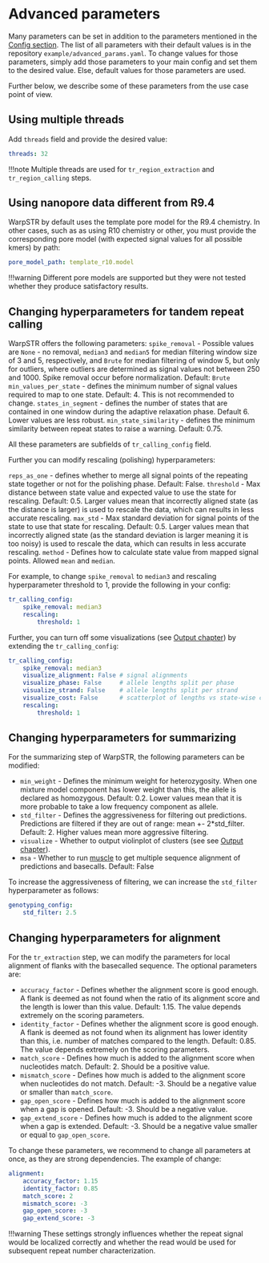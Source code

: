 # Advanced parameters

Many parameters can be set in addition to the parameters mentioned in the [Config section](config.md#configuration-file). The list of all parameters with their default values is in the repository `example/advanced_params.yaml`.
To change values for those parameters, simply add those parameters to your main config and set them to the desired value. Else, default values for those parameters are used.

Further below, we describe some of these parameters from the use case point of view.

## Using multiple threads

Add `threads` field and provide the desired value:

```yaml
threads: 32
```

!!!note
    Multiple threads are used for `tr_region_extraction` and `tr_region_calling` steps.

## Using nanopore data different from R9.4

WarpSTR by default uses the template pore model for the R9.4 chemistry. In other cases, such as as using R10 chemistry or other, you must provide the corresponding pore model (with expected signal values for all possible kmers) by path:

```yaml
pore_model_path: template_r10.model
```

!!!warning
    Different pore models are supported but they were not tested whether they produce satisfactory results.

## Changing hyperparameters for tandem repeat calling

WarpSTR offers the following parameters:
`spike_removal` - Possible values are `None` - no removal, `median3` and `median5` for median filtering window size of 3 and 5, respectively, and `Brute` for median filtering of window 5, but only for outliers, where outliers are determined as signal values not between 250 and 1000. Spike removal occur before normalization. Default: `Brute`
`min_values_per_state` - defines the minimum number of signal values required to map to one state. Default: 4. This is not recommended to change.
`states_in_segment` - defines the number of states that are contained in one window during the adaptive relaxation phase. Default 6. Lower values are less robust.
`min_state_similarity` - defines the minimum similarity between repeat states to raise a warning. Default: 0.75.

All these parameters are subfields of `tr_calling_config` field.

Further you can modify rescaling (polishing) hyperparameters:

`reps_as_one` - defines whether to merge all signal points of the repeating state together or not for the polishing phase. Default: False.
`threshold` - Max distance between state value and expected value to use the state for rescaling. Default: 0.5. Larger values mean that incorrectly aligned state (as the distance is larger) is used to rescale the data, which can results in less accurate rescaling.
`max_std` - Max standard deviation for signal points of the state to use that state for rescaling. Default: 0.5. Larger values mean that incorrectly aligned state (as the standard deviation is larger meaning it is too noisy) is used to rescale the data, which can results in less accurate rescaling.
`method` - Defines how to calculate state value from mapped signal points. Allowed `mean` and `median`.

For example, to change `spike_removal` to `median3` and rescaling hyperparameter threshold to 1, provide the following in your config:

```yaml
tr_calling_config:
    spike_removal: median3
    rescaling:
        threshold: 1
```

Further, you can turn off some visualizations (see [Output chapter](output.md)) by extending the `tr_calling_config`:

```yaml hl_lines="3-6"
tr_calling_config:
    spike_removal: median3
    visualize_alignment: False # signal alignments
    visualize_phase: False     # allele lengths split per phase
    visualize_strand: False    # allele lengths split per strand
    visualize_cost: False      # scatterplot of lengths vs state-wise cost
    rescaling:
        threshold: 1
```

## Changing hyperparameters for summarizing

For the summarizing step of WarpSTR, the following parameters can be modified:

- `min_weight` - Defines the minimum weight for heterozygosity. When one mixture model component has lower weight than this, the allele is declared as homozygous. Default: 0.2. Lower values mean that it is more probable to take a low frequency component as allele.
- `std_filter` - Defines the aggressiveness for filtering out predictions. Predictions are filtered if they are out of range: mean +- 2*std_filter. Default: 2. Higher values mean more aggressive filtering.
- `visualize` - Whether to output violinplot of clusters (see see [Output chapter](output.md)).
- `msa` - Whether to run [muscle](https://www.drive5.com/muscle/) to get multiple sequence alignment of predictions and basecalls. Default: False

To increase the aggressiveness of filtering, we can increase the `std_filter` hyperparameter as follows:

```yaml
genotyping_config:
    std_filter: 2.5
```

## Changing hyperparameters for alignment

For the `tr_extraction` step, we can modify the parameters for local alignment of flanks with the basecalled sequence. The optional parameters are:

- `accuracy_factor` - Defines whether the alignment score is good enough. A flank is deemed as not found when the ratio of its alignment score and the length is lower than this value. Default: 1.15. The value depends extremely on the scoring parameters.
- `identity_factor` - Defines whether the alignment score is good enough. A flank is deemed as not found when its alignment has lower identity than this, i.e. number of matches compared to the length. Default: 0.85. The value depends extremely on the scoring parameters.
- `match_score` - Defines how much is added to the alignment score when nucleotides match. Default: 2. Should be a positive value.
- `mismatch_score` - Defines how much is added to the alignment score when nucleotides do not match. Default: -3. Should be a negative value or smaller than `match_score`.
- `gap_open_score` - Defines how much is added to the alignment score when a gap is opened. Default: -3. Should be a negative value.
- `gap_extend_score` - Defines how much is added to the alignment score when a gap is extended. Default: -3. Should be a negative value smaller or equal to `gap_open_score`.

To change these parameters, we recommend to change all parameters at once, as they are strong dependencies. The example of change:

```yaml
alignment:
    accuracy_factor: 1.15
    identity_factor: 0.85
    match_score: 2
    mismatch_score: -3
    gap_open_score: -3
    gap_extend_score: -3
```

!!!warning
    These settings strongly influences whether the repeat signal would be localized correctly and whether the read would be used for subsequent repeat number characterization.

